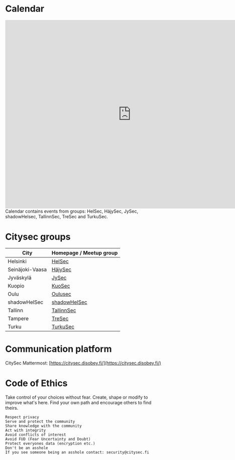 # Calendar

<iframe src="https://calendar.google.com/calendar/b/4/embed?height=600&amp;wkst=2&amp;bgcolor=%23ffffff&amp;ctz=Europe%2FHelsinki&amp;src=ZGszNnNwbGNhaWFycTIyODkzbWVpOG0xNWNAZ3JvdXAuY2FsZW5kYXIuZ29vZ2xlLmNvbQ&amp;src=OW1za3JpZGQ5cnF1bHJqZzZhdmYyZGdmOTBkbWYwMXFAaW1wb3J0LmNhbGVuZGFyLmdvb2dsZS5jb20&amp;src=dHUzaW9xajE2YjFnMzc0YXA2dDh2Z3Y1a3A4MTN2bGVAaW1wb3J0LmNhbGVuZGFyLmdvb2dsZS5jb20&amp;src=YWZzMHJiMmM5M2l1YzYxYTZtdnQxMDlhNHBjYXBndXFAaW1wb3J0LmNhbGVuZGFyLmdvb2dsZS5jb20&amp;src=bjFjdjBibG9jMnFiZ2VhYWxqNHBpbGVwdmk5ZmMzN3ZAaW1wb3J0LmNhbGVuZGFyLmdvb2dsZS5jb20&amp;src=cDAzcWxuMGFqZTBla2RsbWQwNTg3NWQzbXU2ZjVwdWhAaW1wb3J0LmNhbGVuZGFyLmdvb2dsZS5jb20&amp;src=c2hhZG93aGVsc2VjQGdtYWlsLmNvbQ&amp;color=%23515151&amp;color=%238A2D38&amp;color=%23DD5511&amp;color=%239D7000&amp;color=%239D7000&amp;color=%23DD4477&amp;color=%238A2D38" style="border-width:0" width="800" height="600" frameborder="0" scrolling="no"></iframe>
Calendar contains events from groups: HelSec, HäjySec, JySec, shadowHelsec, TallinnSec, TreSec and TurkuSec.


# Citysec groups

| City            | Homepage / Meetup group                          |
| --------------- | ------------------------------------------------ |
| Helsinki        | [HelSec](https://helsec.fi)                      |
| Seinäjoki-Vaasa | [HäjySec](https://www.hajysec.fi)                |
| Jyväskylä       | [JySec](https://jysec.fi/)                       |
| Kuopio          | [KuoSec](https://kuosec.fi/)                     |
| Oulu            | [Oulusec](https://oulusec.fi/)                   |
| shadowHelSec    | [shadowHelSec](https://twitter.com/shadowHelSec) |
| Tallinn         | [TallinnSec](https://www.tallinnsec.ee)          |
| Tampere         | [TreSec](https://www.tammersec.fi)               |
| Turku           | [TurkuSec](https://turkusec.fi/)                 |

# Communication platform

CitySec Mattermost: [https://citysec.disobey.fi/](https://citysec.disobey.fi/)

# Code of Ethics

Take control of your choices without fear. Create, shape or modify to improve what's here. Find your own path and encourage others to find theirs.

    Respect privacy
    Serve and protect the community
    Share knowledge with the community
    Act with integrity
    Avoid conflicts of interest
    Avoid FUD (Fear Uncertainty and Doubt)
    Protect everyones data (encryption etc.)
    Don't be an asshole
    If you see someone being an asshole contact: security@citysec.fi
